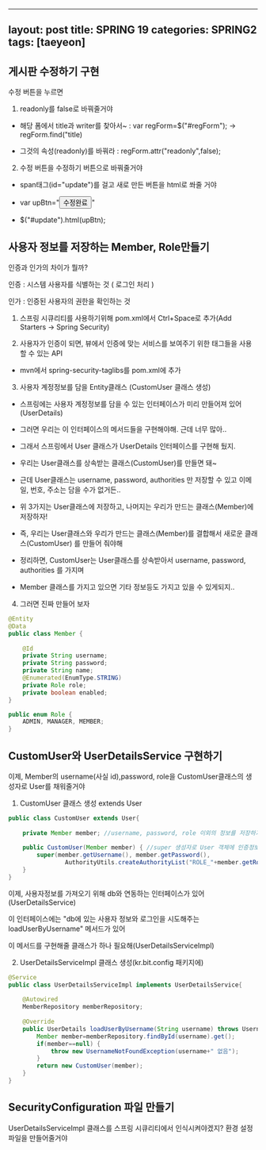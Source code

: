   ---
layout: post
title: SPRING 19
categories: SPRING2
tags: [taeyeon]
---

## 게시판 수정하기 구현

수정 버튼을 누르면 

1. readonly를 false로 바꿔줄거야

- 해당 폼에서 title과 writer를 찾아서~ : var regForm=$("#regForm"); -> regForm.find("title)

- 그것의 속성(readonly)를 바꿔라 : regForm.attr("readonly",false);

2. 수정 버튼을 수정하기 버튼으로 바꿔줄거야

- span태그(id="update")를 걸고 새로 만든 버튼을 html로 쏴줄 거야

- var upBtn="<button type='button' onclick='goUpdate()' class='btn btn-sm btn-primary'>수정완료</button>"

- $("#update").html(upBtn);



## 사용자 정보를 저장하는 Member, Role만들기

인증과 인가의 차이가 뭘까?

인증 : 시스템 사용자를 식별하는 것 ( 로그인 처리 )

인가 : 인증된 사용자의 권한을 확인하는 것

1. 스프링 시큐리티를 사용하기위해 pom.xml에서 Ctrl+Space로 추가(Add Starters -> Spring Security)

2. 사용자가 인증이 되면, 뷰에서 인증에 맞는 서비스를 보여주기 위한 태그들을 사용할 수 있는 API

- mvn에서 spring-security-taglibs를 pom.xml에 추가

3. 사용자 계정정보를 담을 Entity클래스 (CustomUser 클래스 생성)

- 스프링에는 사용자 계정정보를 담을 수 있는 인터페이스가 미리 만들어져 있어 (UserDetails)

- 그러면 우리는 이 인터페이스의 메서드들을 구현해야해. 근데 너무 많아..

- 그래서 스프링에서 User 클래스가 UserDetails 인터페이스를 구현해 뒀지.

- 우리는 User클래스를 상속받는 클래스(CustomUser)를 만들면 돼~

- 근데 User클래스는 username, password, authorities 만 저장할 수 있고 이메일, 번호, 주소는 담을 수가 없거든..

- 위 3가지는 User클래스에 저장하고, 나머지는 우리가 만드는 클래스(Member)에 저장하자! 

- 즉, 우리는 User클래스와 우리가 만드는 클래스(Member)를 결합해서 새로운 클래스(CustomUser) 를 만들어 줘야해

- 정리하면, CustomUser는 User클래스를 상속받아서 username, password, authorities 를 가지며

- Member 클래스를 가지고 있으면 기타 정보등도 가지고 있을 수 있게되지..

4. 그러면 진짜 만들어 보자

```1=Member.java
@Entity
@Data
public class Member {
	
	@Id
	private String username;
	private String password;
	private String name;
	@Enumerated(EnumType.STRING)
	private Role role;
	private boolean enabled;
}
```

```2=Role.java
public enum Role {
	ADMIN, MANAGER, MEMBER;
}
```

## CustomUser와 UserDetailsService 구현하기

이제, Member의 username(사실 id),password, role을 CustomUser클래스의 생성자로 User를 채워줄거야

1. CustomUser 클래스 생성 extends User

```3=CustomUser.java
public class CustomUser extends User{
	
	private Member member; //username, password, role 이외의 정보를 저장하기 위해
	
	public CustomUser(Member member) { //super 생성자로 User 객체에 인증정보(username,password,role) 저장
		super(member.getUsername(), member.getPassword(),
				AuthorityUtils.createAuthorityList("ROLE_"+member.getRole().toString()));
	}	
}
```

이제, 사용자정보를 가져오기 위해 db와 연동하는 인터페이스가 있어 (UserDetailsService)

이 인터페이스에는 "db에 있는 사용자 정보와 로그인을 시도해주는 loadUserByUsername" 메서드가 있어

이 메서드를 구현해줄 클래스가 하나 필요해(UserDetailsServiceImpl)

2. UserDetailsServiceImpl 클래스 생성(kr.bit.config 패키지에)

```4=UserDetailsServiceImpl.java
@Service
public class UserDetailsServiceImpl implements UserDetailsService{
	
	@Autowired
	MemberRepository memberRepository;
	
	@Override
	public UserDetails loadUserByUsername(String username) throws UsernameNotFoundException {
		Member member=memberRepository.findById(username).get();
		if(member==null) {
			throw new UsernameNotFoundException(username+" 없음");
		}
		return new CustomUser(member);
	}
}
```

## SecurityConfiguration 파일 만들기

UserDetailsServiceImpl 클래스를 스프링 시큐리티에서 인식시켜야겠지? 환경 설정 파일을 만들어줄거야



